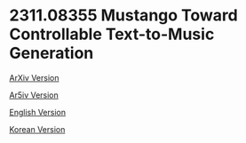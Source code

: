 # 2311.08355 Mustango Toward Controllable Text-to-Music Generation

[ArXiv Version](https://arxiv.org/abs/2311.08355)

[Ar5iv Version](https://ar5iv.org/abs/2311.08355)

[English Version](https://raw.githack.com/kh-kim/arxiv-translator/master/papers/2311.08355/paper.en.html)

[Korean Version](https://raw.githack.com/kh-kim/arxiv-translator/master/papers/2311.08355/paper.ko.html)